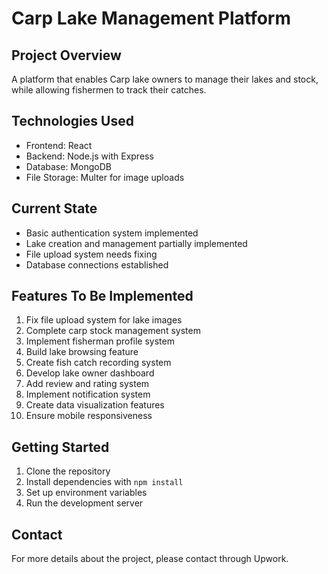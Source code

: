 # Carp Lake Management Platform

## Project Overview
A platform that enables Carp lake owners to manage their lakes and stock, while allowing fishermen to track their catches.

## Technologies Used
- Frontend: React
- Backend: Node.js with Express
- Database: MongoDB
- File Storage: Multer for image uploads

## Current State
- Basic authentication system implemented
- Lake creation and management partially implemented
- File upload system needs fixing
- Database connections established

## Features To Be Implemented
1. Fix file upload system for lake images
2. Complete carp stock management system
3. Implement fisherman profile system
4. Build lake browsing feature
5. Create fish catch recording system
6. Develop lake owner dashboard
7. Add review and rating system
8. Implement notification system
9. Create data visualization features
10. Ensure mobile responsiveness

## Getting Started
1. Clone the repository
2. Install dependencies with `npm install`
3. Set up environment variables
4. Run the development server

## Contact
For more details about the project, please contact through Upwork.
